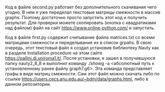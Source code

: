 Код в файле second.py работает без дополнительного скачивания чего угодно. В нем я уже переделал текстовые матрицы смежности в массив graphs.
Поэтому достаточно просто запустить этот код и получить результат. Для проверки можете скопировать (кнопка с квадратиками над файлом) файл на сайт https://www.online-python.com/ и запустить.

Код в файле first.py содержит считывание файла matrices.txt со всеми матрицами смежности и переделывание их в список grpahs. В свою очередь, этот текстовый файл я создал 
установив библиотеку Nauty как в разделе Installation procedure на этом сайте https://pallini.di.uniroma1.it/. После установки, я зашел в получившуюся папку nauty2_8_8 и 
выполнил команду ./showg -a <абсолютный путь к установленному ранее файлу graph7.g6>. Эта команда представляет графы в виде матриц смежности. Сам этот файл можно скачать 
либо по ссылке https://users.cecs.anu.edu.au/~bdm/data/graphs.html,
либо в данном репозитории.
